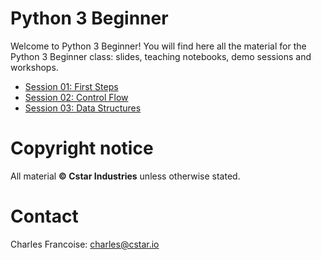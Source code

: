 # Python 3 Beginner

Welcome to Python 3 Beginner! You will find here all the material for the Python 3 Beginner class: slides, teaching notebooks, demo sessions and workshops.

- [Session 01: First Steps](001-First-Steps)
- [Session 02: Control Flow](002-Control-Flow)
- [Session 03: Data Structures](003-Data-Structures)

# Copyright notice

All material **&copy; Cstar Industries** unless otherwise stated.

# Contact

Charles Francoise: [charles@cstar.io](mailto:charles@cstar.io)
